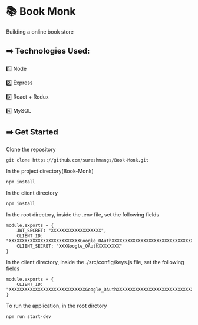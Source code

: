# :books: Book Monk

Building a online book store 

## :arrow_right: Technologies Used:

:one: Node

:two: Express

:three: React + Redux

:four: MySQL


## :arrow_right: Get Started

Clone the repository

`git clone https://github.com/sureshmangs/Book-Monk.git`

In the project directory(Book-Monk)

`npm install`

In the client directory

`npm install`

In the root directory, inside the .env file, set the following fields
```
module.exports = {
    JWT_SECRET: "XXXXXXXXXXXXXXXXXXX",
    CLIENT_ID: "XXXXXXXXXXXXXXXXXXXXXXXXXXXGoogle_OAuthXXXXXXXXXXXXXXXXXXXXXXXXXXXXXXXXXXXXXXXXX",
    CLIENT_SECRET: "XXXGoogle_OAuthXXXXXXXX"
}
```

In the client directory, inside the ./src/config/keys.js file, set the following fields
```
module.exports = {
    CLIENT_ID: "XXXXXXXXXXXXXXXXXXXXXXXXXXXXXGoogle_OAuthXXXXXXXXXXXXXXXXXXXXXXXXXXXXXXXXXXXXXXX",
}
```


To run the application, in the root dirctory

`npm run start-dev`
